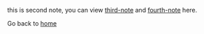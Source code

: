 this is second note, you can view [third-note](third-note.md) and [fourth-note](fourth-note.md) here.

Go back to [home](home.md)